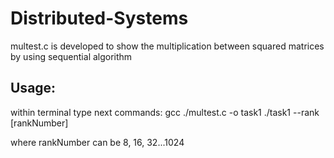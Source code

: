 # Distributed-Systems
multest.c is developed to show the multiplication between squared matrices by using sequential algorithm

## Usage:
within terminal type next commands:
gcc ./multest.c -o task1
./task1 --rank [rankNumber]

where rankNumber can be 8, 16, 32...1024
